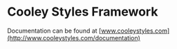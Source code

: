 Cooley Styles Framework
=========

Documentation can be found at [www.cooleystyles.com](http://www.cooleystyles.com/documentation) 